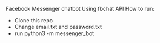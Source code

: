 Facebook Messenger chatbot
Using fbchat API
How to run:
- Clone this repo
- Change email.txt and password.txt
- run python3 -m messenger_bot
